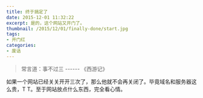 ```yaml
---
title: 终于搞定了
date: 2015-12-01 11:32:22
excerpt: 是的，这个网站又开门了。
thumbnail: /2015/12/01/finally-done/start.jpg
tags:
- 开门红
categories:
- 废话
---
```

> 常言道：事不过三 ------ 《西游记》

如果一个网站已经关关开开三次了，那么他就不会再关闭了。毕竟域名和服务器这么贵，T T。至于网站放点什么东西，完全看心情。
